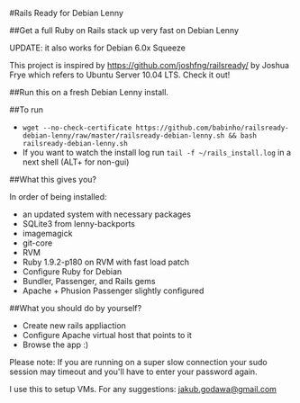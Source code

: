 #Rails Ready for Debian Lenny

##Get a full Ruby on Rails stack up very fast on Debian Lenny

UPDATE: it also works for Debian 6.0x Squeeze

This project is inspired by https://github.com/joshfng/railsready/ by Joshua Frye which refers to Ubuntu Server 10.04 LTS. Check it out!

##Run this on a fresh Debian Lenny install.

##To run
  * `wget --no-check-certificate https://github.com/babinho/railsready-debian-lenny/raw/master/railsready-debian-lenny.sh && bash railsready-debian-lenny.sh`
  * If you want to watch the install log run `tail -f ~/rails_install.log` in a next shell (ALT+<F2-F6> for non-gui)

##What this gives you?

In order of being installed:

  * an updated system with necessary packages
  * SQLite3 from lenny-backports
  * imagemagick
  * git-core
  * RVM
  * Ruby 1.9.2-p180 on RVM with fast load patch
  * Configure Ruby for Debian
  * Bundler, Passenger, and Rails gems
  * Apache + Phusion Passenger slightly configured

##What you should do by yourself?

  * Create new rails appliaction
  * Configure Apache virtual host that points to it
  * Browse the app :)

Please note: If you are running on a super slow connection your sudo session may timeout and you'll have to enter your password again.

I use this to setup VMs. For any suggestions: jakub.godawa@gmail.com
